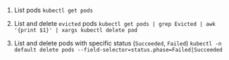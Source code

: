 1. List pods
```kubectl get pods```

1. List and delete `evicted` pods
```kubectl get pods | grep Evicted | awk '{print $1}' | xargs kubectl delete pod```

1. List and delete pods with specific status (`Succeeded`, `Failed`)
```kubectl -n default delete pods --field-selector=status.phase=Failed|Succeeded```
